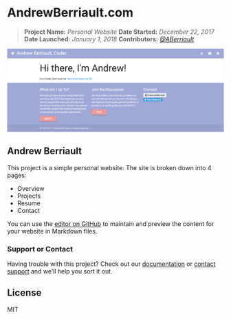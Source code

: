 # AndrewBerriault.com
>**Project Name:** _Personal Website_
>**Date Started:** _December 22, 2017_
>**Date Launched:** _January 1, 2018_
>**Contributors:** _[@ABerriault](https://github.com/ABerriault)_

![screenshot](https://raw.githubusercontent.com/ABerriault/aberriault.github.io/development/img/screenshot.png)


## Andrew Berriault

This project is a simple personal website. The site is broken down into 4 pages:
- Overview
- Projects
- Resume
- Contact

You can use the [editor on GitHub](https://github.com/ABerriault/aberriault.github.io/edit/master/README.md) to maintain and preview the content for your website in Markdown files.

### Support or Contact

Having trouble with this project? Check out our [documentation](https://github.com/ABerriault/aberriault.github.io/wiki) or [contact support](mailto:AndrewBerriault@gmail.com) and we’ll help you sort it out.

## License

MIT
